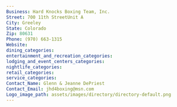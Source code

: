 ```yaml
---
Business: Hard Knocks Boxing Team, Inc.
Street: 700 11th StreetUnit A
City: Greeley
State: Colorado
Zip: 80631
Phone: (970) 663-1315
Website: 
dining_categories: 
entertainment_and_recreation_categories: 
lodging_and_event_centers_categories: 
nightlife_categories: 
retail_categories: 
service_categories: 
Contact_Name: Glenn & Jeanne DePriest
Contact_Email: jhd4boxing@msn.com
Logo_image_path: assets/images/directory/directory-default.png
---
```

